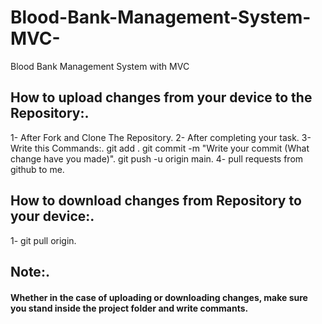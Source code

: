 # Blood-Bank-Management-System-MVC-
Blood Bank Management System with MVC 


## How to upload changes from your device to the Repository:.
1- After Fork and Clone The Repository.
2- After completing your task.
3- Write this Commands:.
git add .
git commit -m "Write your commit (What change have you made)".
git push -u origin main.
4- pull requests from github to me.


## How to download changes from Repository to your device:.
1- git pull origin.

## Note:.
#### Whether in the case of uploading or downloading changes, make sure you stand inside the project folder and write commants.
